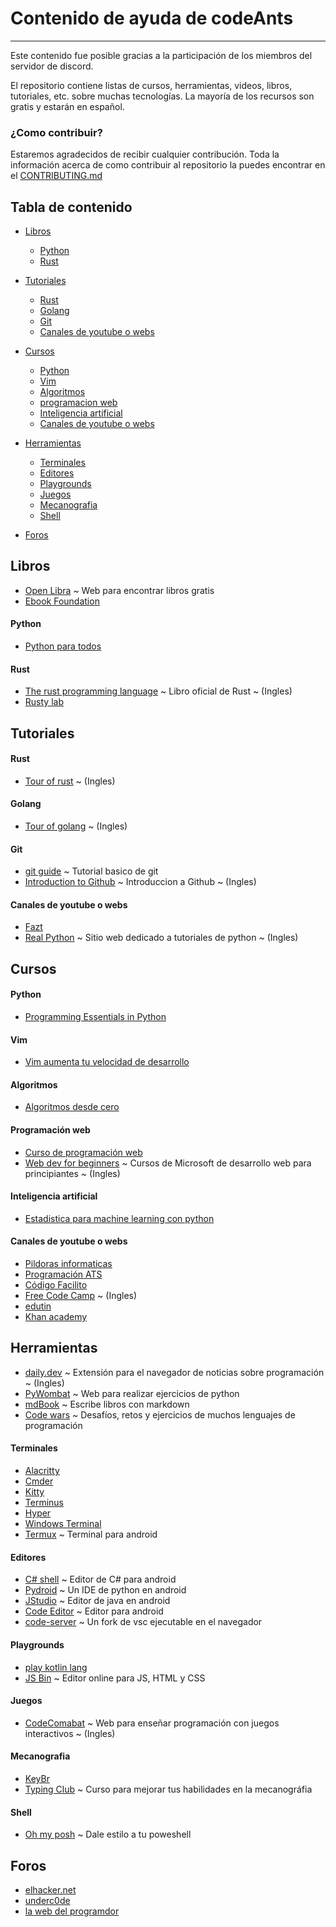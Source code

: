 # Contenido de ayuda de codeAnts

---

Este contenido fue posible gracias a la participación de los miembros del servidor de discord. 

El repositorio contiene listas de cursos, herramientas, videos, libros, tutoriales, etc. sobre muchas tecnologías. La mayoría de los recursos son gratis y estarán en español.

### ¿Como contribuir?

Estaremos agradecidos de recibir cualquier contribución. Toda la información acerca de como contribuir al repositorio la puedes encontrar en el [CONTRIBUTING.md](CONTRIBUTING.md)

## Tabla de contenido 

* [Libros](#libros)
    - [Python](#pythonl)
    - [Rust](#rustl)

* [Tutoriales](#tutoriales)
    - [Rust](#rustt)
    - [Golang](#got)
    - [Git](#gitt)
    - [Canales de youtube o webs](#canales-de-youtube-o-webst)

* [Cursos](#cursos)
    - [Python](#pythonc)
    - [Vim](#vimc)
    - [Algoritmos](#algoritmosc)
    - [programacion web](#programacion-webc)
    - [Inteligencia artificial](#inteligencia-artificialc)
    - [Canales de youtube o webs](#canales-de-youtube-o-websc)

* [Herramientas](#herramientas)
    - [Terminales](#terminales)
    - [Editores](#editores)
    - [Playgrounds](#playgrounds)
    - [Juegos](#juegos)
    - [Mecanografia](#mecanografia)
    - [Shell](#shell)

* [Foros](#foros)

<!-- Fin de la tabla de contenido -->

## Libros

* [Open Libra](https://openlibra.com/es/) ~ Web para encontrar libros gratis
* [Ebook Foundation](https://github.com/EbookFoundation/free-programming-books/blob/master/free-programming-books-es.md) 

<div id="pythonl"></div>

#### Python 

* [Python para todos](https://www.utic.edu.py/citil/images/Manuales/Python_para_todos.pdf)

<div id="rustl"></div>

#### Rust

* [The rust programming language](https://doc.rust-lang.org/book/) ~ Libro oficial de Rust ~ (Ingles)
* [Rusty lab](http://futurelab.mx/rusty-lab/)

## Tutoriales

<div id="rustt"></div>

#### Rust

* [Tour of rust](https://tourofrust.com/) ~ (Ingles)

<div id="got"></div>

#### Golang

* [Tour of golang](https://tour.golang.org/welcome/1) ~ (Ingles)

<div id="gitt"></div>

#### Git

* [git guide](https://rogerdudler.github.io/git-guide/index.es.html) ~ Tutorial basico de git
* [Introduction to Github](https://lab.github.com/githubtraining/introduction-to-github) ~ Introduccion a Github ~ (Ingles)

<div id="canales-de-youtube-o-webst"></div>

#### Canales de youtube o webs 

* [Fazt](https://www.youtube.com/channel/UCX9NJ471o7Wie1DQe94RVIg)
* [Real Python](https://realpython.com/) ~ Sitio web dedicado a tutoriales de python ~ (Ingles)

## Cursos

<div id="pythonc"></div>

#### Python

* [Programming Essentials in Python](https://www.netacad.com/es/virtual/pcap-programming-essentials-python?utm_source=facebook&utm_medium=link_ad&utm_campaign=esp_netacad_python&fbclid=PAAaYpz9vRZ0MLusNZ9R4oKhTrM_qtiWK5hhjcB8OEyHw7RBCz-LrHT8xIorM#anchor)

<div id="vimc"></div>

#### Vim

* [Vim aumenta tu velocidad de desarrollo](https://www.udemy.com/course/vim-aumenta-tu-velocidad-de-desarrollo/)

<div id="algoritmosc"></div>

#### Algoritmos

* [Algoritmos desde cero](https://www.udemy.com/course/algoritmos-desde-cero/)

<div id="programacion-webc"></div>

#### Programación web

* [Curso de programación web](https://edutin.com/curso-de-programacion-web-4250)
* [Web dev for beginners](https://github.com/microsoft/Web-Dev-For-Beginners) ~ Cursos de Microsoft de desarrollo web para principiantes ~ (Ingles)

<div id="inteligencia-artificialc"></div>

#### Inteligencia artificial

* [Estadistica para machine learning con python](https://escueladedatosvivos.ai/p/curso-gratuito-estadistica-para-machine-learning-con-python)

<div id="canales-de-youtube-o-websc"></div>

#### Canales de youtube o webs

* [Pildoras informaticas](https://www.youtube.com/user/pildorasinformaticas) 
* [Programación ATS](https://www.youtube.com/channel/UC7QoKU6bj1QbXQuNIjan82Q)
* [Código Facilito](https://codigofacilito.com/)
* [Free Code Camp](https://www.freecodecamp.org/learn/) ~ (Ingles)
* [edutin](https://edutin.com/)
* [Khan academy](es.khanacademy.org) 

## Herramientas

* [daily.dev](https://daily.dev/) ~ Extensión para el navegador de noticias sobre programación ~ (Ingles)
* [PyWombat](https://pywombat.com/ ) ~ Web para realizar ejercicios de python
* [mdBook](https://github.com/rust-lang/mdBook) ~ Escribe libros con markdown
* [Code wars](https://www.codewars.com/) ~ Desafíos, retos y ejercicios de muchos lenguajes de programación

#### Terminales

* [Alacritty](https://github.com/alacritty/alacritty)  
* [Cmder](https://cmder.net/) 
* [Kitty](https://sw.kovidgoyal.net/kitty/)
* [Terminus](https://eugeny.github.io/terminus/)
* [Hyper](https://hyper.is/)
* [Windows Terminal](https://www.microsoft.com/en-us/p/windows-terminal/9n0dx20hk701?activetab=pivot:overviewtab)
* [Termux](https://play.google.com/store/apps/details?id=com.termux) ~ Terminal para android

#### Editores

* [C# shell](https://play.google.com/store/apps/details?id=com.radinc.csharpshell) ~ Editor de C# para android
* [Pydroid](https://play.google.com/store/apps/details?id=ru.iiec.pydroid3) ~ Un IDE de python en android
* [JStudio](https://play.google.com/store/apps/details?id=com.qamar.ide.java) ~ Editor de java en android
* [Code Editor](https://play.google.com/store/apps/details?id=com.rhmsoft.code) ~ Editor para android
* [code-server](https://github.com/cdr/code-server) ~ Un fork de vsc ejecutable en el navegador

#### Playgrounds

* [play kotlin lang](https://play.kotlinlang.org/?_ga=2.66755110.963148592.1597421085-1962679736.1597421085#eyJ2ZXJzaW9uIjoiMS40LjAiLCJwbGF0Zm9ybSI6ImphdmEiLCJhcmdzIjoiIiwianNDb2RlIjoiIiwibm9uZU1hcmtlcnMiOnRydWUsInRoZW1lIjoiaWRlYSIsImNvZGUiOiIvKipcbiAqIFlvdSBjYW4gZWRpdCwgcnVuLCBhbmQgc2hhcmUgdGhpcyBjb2RlLiBcbiAqIHBsYXkua290bGlubGFuZy5vcmcgXG4gKi9cblxuZnVuIG1haW4oKSB7XG4gICAgcHJpbnRsbihcIkhlbGxvLCBGcmllbmRzIG9mIERpc2NvcmQhISFcIilcbn0ifQ==)
* [JS Bin](https://jsbin.com/?html,css,output) ~ Editor online para JS, HTML y CSS 

#### Juegos

* [CodeComabat](https://codecombat.com/) ~ Web para enseñar programación con juegos interactivos ~ (Ingles)

#### Mecanografia

* [KeyBr](https://www.keybr.com/)
* [Typing Club](https://www.typingclub.com/) ~ Curso para mejorar tus habilidades en la mecanográfia

#### Shell

* [Oh my posh](https://github.com/JanDeDobbeleer/oh-my-posh) ~ Dale estilo a tu poweshell

## Foros

* [elhacker.net](https://elhacker.net/)
* [underc0de](https://underc0de.org/foro/index.php?PHPSESSID=hn6uaglapbtq3ojk78al949o21)
* [la web del programdor](https://www.lawebdelprogramador.com/foros/)
